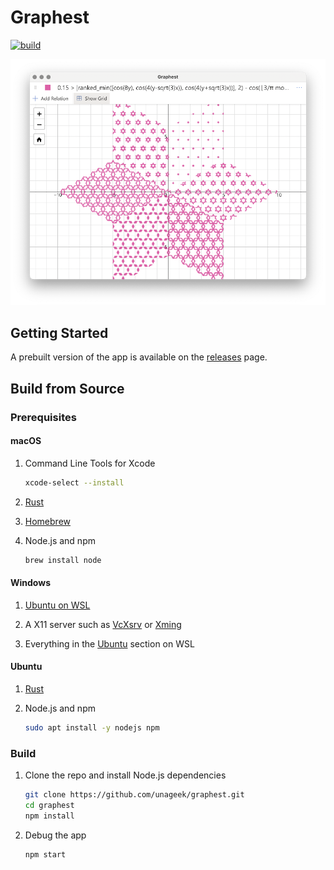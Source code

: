 # Graphest

[![build](https://img.shields.io/github/workflow/status/unageek/graphest/build/master)](https://github.com/unageek/graphest/actions?query=branch%3Amaster+workflow%3Abuild)

<p align="center">
  <img src="docs/cover.png">
</p>

## Getting Started

A prebuilt version of the app is available on the [releases](https://github.com/unageek/graphest/releases) page.

## Build from Source

### Prerequisites

#### macOS

1. Command Line Tools for Xcode

   ```bash
   xcode-select --install
   ```

1. [Rust](https://rustup.rs)

1. [Homebrew](https://brew.sh)

1. Node.js and npm

   ```bash
   brew install node
   ```

#### Windows

1. [Ubuntu on WSL](https://www.microsoft.com/store/productId/9NBLGGH4MSV6)

1. A X11 server such as [VcXsrv](https://sourceforge.net/projects/vcxsrv/) or [Xming](https://sourceforge.net/projects/xming/)

1. Everything in the [Ubuntu](#ubuntu) section on WSL

#### Ubuntu

1. [Rust](https://rustup.rs)

1. Node.js and npm

   ```bash
   sudo apt install -y nodejs npm
   ```

### Build

1. Clone the repo and install Node.js dependencies

   ```bash
   git clone https://github.com/unageek/graphest.git
   cd graphest
   npm install
   ```

1. Debug the app

   ```bash
   npm start
   ```
